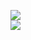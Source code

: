 [![](https://img.shields.io/badge/Made%20With-Github%20Spray-lightgrey.svg?style=for-the-badge&logo=github)](https://github.com/Annihil/github-spray#12548)  
[![](https://i.imgur.com/2DrTn0Z.gif)](https://github.com/Annihil/github-spray)